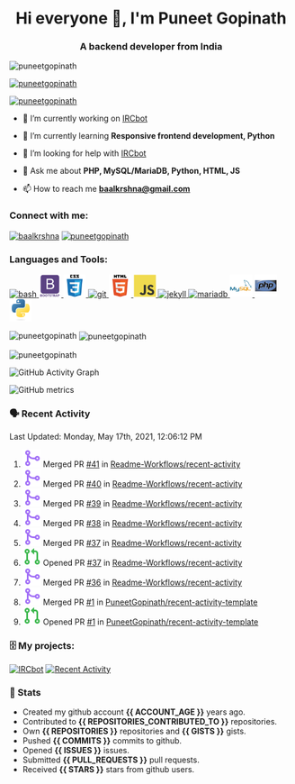 <h1 align="center">Hi everyone 👋, I'm Puneet Gopinath</h1>
<h3 align="center">A backend developer from India</h3>

<p align="left"> <img src="https://komarev.com/ghpvc/?username=puneetgopinath&label=Profile%20views&color=0e75b6&style=flat" alt="puneetgopinath" /> </p>

<p align="left"> <a href="https://github.com/ryo-ma/github-profile-trophy"><img src="https://github-profile-trophy.vercel.app/?username=puneetgopinath" alt="puneetgopinath" /></a> </p>

<p align="left"> <a href="https://twitter.com/puneetgopinath" target="blank"><img src="https://img.shields.io/twitter/follow/puneetgopinath?logo=twitter&style=for-the-badge" alt="puneetgopinath" /></a> </p>

- 🔭 I’m currently working on [IRCbot](https://github.com/PuneetGopinath/IRCbot)

- 🌱 I’m currently learning **Responsive frontend development, Python**

- 🤝 I’m looking for help with [IRCbot](https://github.com/PuneetGopinath/IRCbot)

- 💬 Ask me about **PHP, MySQL/MariaDB, Python, HTML, JS**

- 📫 How to reach me **baalkrshna@gmail.com**

<h3 align="left">Connect with me:</h3>
<p align="left">
<a href="https://dev.to/baalkrshna" target="blank"><img align="center" src="https://cdn.jsdelivr.net/npm/simple-icons@3.0.1/icons/dev-dot-to.svg" alt="baalkrshna" height="30" width="40" /></a>
<a href="https://twitter.com/puneetgopinath" target="blank"><img align="center" src="https://raw.githubusercontent.com/rahuldkjain/github-profile-readme-generator/master/src/images/icons/Social/twitter.svg" alt="puneetgopinath" height="30" width="40" /></a>
</p>

<h3 align="left">Languages and Tools:</h3>
<p align="left"> <a href="https://www.gnu.org/software/bash/" target="_blank"> <img src="https://www.vectorlogo.zone/logos/gnu_bash/gnu_bash-icon.svg" alt="bash" width="40" height="40"/> </a> <a href="https://getbootstrap.com" target="_blank"> <img src="https://raw.githubusercontent.com/devicons/devicon/master/icons/bootstrap/bootstrap-plain-wordmark.svg" alt="bootstrap" width="40" height="40"/> </a> <a href="https://www.w3schools.com/css/" target="_blank"> <img src="https://raw.githubusercontent.com/devicons/devicon/master/icons/css3/css3-original-wordmark.svg" alt="css3" width="40" height="40"/> </a> <a href="https://git-scm.com/" target="_blank"> <img src="https://www.vectorlogo.zone/logos/git-scm/git-scm-icon.svg" alt="git" width="40" height="40"/> </a> <a href="https://www.w3.org/html/" target="_blank"> <img src="https://raw.githubusercontent.com/devicons/devicon/master/icons/html5/html5-original-wordmark.svg" alt="html5" width="40" height="40"/> </a> <a href="https://developer.mozilla.org/en-US/docs/Web/JavaScript" target="_blank"> <img src="https://raw.githubusercontent.com/devicons/devicon/master/icons/javascript/javascript-original.svg" alt="javascript" width="40" height="40"/> </a> <a href="https://jekyllrb.com/" target="_blank"> <img src="https://www.vectorlogo.zone/logos/jekyllrb/jekyllrb-icon.svg" alt="jekyll" width="40" height="40"/> </a> <a href="https://mariadb.org/" target="_blank"> <img src="https://www.vectorlogo.zone/logos/mariadb/mariadb-icon.svg" alt="mariadb" width="40" height="40"/> </a> <a href="https://www.mysql.com/" target="_blank"> <img src="https://raw.githubusercontent.com/devicons/devicon/master/icons/mysql/mysql-original-wordmark.svg" alt="mysql" width="40" height="40"/> </a> <a href="https://www.php.net" target="_blank"> <img src="https://raw.githubusercontent.com/devicons/devicon/master/icons/php/php-original.svg" alt="php" width="40" height="40"/> </a> <a href="https://www.python.org" target="_blank"> <img src="https://raw.githubusercontent.com/devicons/devicon/master/icons/python/python-original.svg" alt="python" width="40" height="40"/> </a> </p>

<p><img align="left" src="https://github-readme-stats.vercel.app/api/top-langs?username=puneetgopinath&show_icons=true&locale=en&layout=compact&theme=dark" alt="puneetgopinath" /></p>

<p>&nbsp;<img align="center" src="https://github-readme-stats.vercel.app/api?username=puneetgopinath&show_icons=true&locale=en&theme=dark" alt="puneetgopinath" /></p>

<p><img align="center" src="https://github-readme-streak-stats.herokuapp.com/?user=puneetgopinath&theme=dark" alt="puneetgopinath" /></p>

![GitHub Activity Graph](https://activity-graph.herokuapp.com/graph?username=PuneetGopinath)

![GitHub metrics](https://metrics.lecoq.io/PuneetGopinath)

<!--### 🗄 My projects:

<!--GITHUB_REPOS:{"rows": 1, "raw": false}-->

<!--### 🗣 Recent Activity

<!--GITHUB_ACTIVITY:{"rows": 5, "raw": false}-->

### 🗣 Recent Activity
<!--RECENT_ACTIVITY:last_update-->
Last Updated: Monday, May 17th, 2021, 12:06:12 PM
<!--RECENT_ACTIVITY:last_update_end-->
<!--RECENT_ACTIVITY:start-->
1. ![prMerged] Merged PR [#41](https://github.com/Readme-Workflows/recent-activity/pull/41) in [Readme-Workflows/recent-activity](https://github.com/Readme-Workflows/recent-activity)
2. ![prMerged] Merged PR [#40](https://github.com/Readme-Workflows/recent-activity/pull/40) in [Readme-Workflows/recent-activity](https://github.com/Readme-Workflows/recent-activity)
3. ![prMerged] Merged PR [#39](https://github.com/Readme-Workflows/recent-activity/pull/39) in [Readme-Workflows/recent-activity](https://github.com/Readme-Workflows/recent-activity)
4. ![prMerged] Merged PR [#38](https://github.com/Readme-Workflows/recent-activity/pull/38) in [Readme-Workflows/recent-activity](https://github.com/Readme-Workflows/recent-activity)
5. ![prMerged] Merged PR [#37](https://github.com/Readme-Workflows/recent-activity/pull/37) in [Readme-Workflows/recent-activity](https://github.com/Readme-Workflows/recent-activity)
6. ![prOpened] Opened PR [#37](https://github.com/Readme-Workflows/recent-activity/pull/37) in [Readme-Workflows/recent-activity](https://github.com/Readme-Workflows/recent-activity)
7. ![prMerged] Merged PR [#36](https://github.com/Readme-Workflows/recent-activity/pull/36) in [Readme-Workflows/recent-activity](https://github.com/Readme-Workflows/recent-activity)
8. ![prMerged] Merged PR [#1](https://github.com/PuneetGopinath/recent-activity-template/pull/1) in [PuneetGopinath/recent-activity-template](https://github.com/PuneetGopinath/recent-activity-template)
9. ![prOpened] Opened PR [#1](https://github.com/PuneetGopinath/recent-activity-template/pull/1) in [PuneetGopinath/recent-activity-template](https://github.com/PuneetGopinath/recent-activity-template)
<!--RECENT_ACTIVITY:end-->

### 🗄 My projects:

[![IRCbot](https://github-readme-stats.vercel.app/api/pin/?username=PuneetGopinath&repo=IRCbot)](https://github.com/PuneetGopinath/IRCbot)
[![Recent Activity](https://github-readme-stats.vercel.app/api/pin/?username=Readme-Workflows&repo=recent-activity)](https://github.com/Readme-Workflows/recent-activity)

### 🚀 Stats

- Created my github account **{{ ACCOUNT_AGE }}** years ago.
- Contributed to **{{ REPOSITORIES_CONTRIBUTED_TO }}** repositories.
- Own **{{ REPOSITORIES }}** repositories and **{{ GISTS }}** gists.
- Pushed **{{ COMMITS }}** commits to github.
- Opened **{{ ISSUES }}** issues.
- Submitted **{{ PULL_REQUESTS }}** pull requests.
- Received **{{ STARS }}** stars from github users.

[issueopened]: https://github.com/PuneetGopinath/PuneetGopinath/raw/main/images/IssueOpened.svg
[issueclosed]: https://github.com/PuneetGopinath/PuneetGopinath/raw/main/images/IssueClosed.svg
[propened]: https://github.com/PuneetGopinath/PuneetGopinath/raw/main/images/PullRequestOpened.svg
[prclosed]: https://github.com/PuneetGopinath/PuneetGopinath/raw/main/images/PullRequestClosed.svg
[prmerged]: https://github.com/PuneetGopinath/PuneetGopinath/raw/main/images/PullRequestMerged.svg
[comment]: https://github.com/PuneetGopinath/PuneetGopinath/raw/main/images/Comment.svg

<!--
**PuneetGopinath/PuneetGopinath** is a ✨ _special_ ✨ repository because its `README.md` (this file) appears on your GitHub profile.

Here are some ideas to get you started:

- 🔭 I’m currently working on ...
- 🌱 I’m currently learning ...
- 👯 I’m looking to collaborate on ...
- 🤔 I’m looking for help with ...
- 💬 Ask me about ...
- 📫 How to reach me: ...
- 😄 Pronouns: ...
- ⚡ Fun fact: ...
-->
